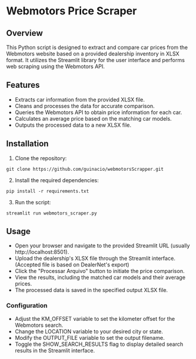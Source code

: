 # Webmotors Price Scraper
## Overview
This Python script is designed to extract and compare car prices from the Webmotors website based on a provided dealership inventory in XLSX format. It utilizes the Streamlit library for the user interface and performs web scraping using the Webmotors API.

## Features
- Extracts car information from the provided XLSX file.
- Cleans and processes the data for accurate comparison.
- Queries the Webmotors API to obtain price information for each car.
- Calculates an average price based on the matching car models.
- Outputs the processed data to a new XLSX file.

## Installation

1. Clone the repository:

```
git clone https://github.com/guinacio/webmotorsScrapper.git
```

2. Install the required dependencies:
```
pip install -r requirements.txt
```
3. Run the script:
```
streamlit run webmotors_scraper.py
```

## Usage
- Open your browser and navigate to the provided Streamlit URL (usually http://localhost:8501).
- Upload the dealership's XLSX file through the Streamlit interface. (Accepted file is based on DealerNet's export)
- Click the "Processar Arquivo" button to initiate the price comparison.
- View the results, including the matched car models and their average prices.
- The processed data is saved in the specified output XLSX file.

### Configuration
- Adjust the KM_OFFSET variable to set the kilometer offset for the Webmotors search.
- Change the LOCATION variable to your desired city or state.
- Modify the OUTPUT_FILE variable to set the output filename.
- Toggle the SHOW_SEARCH_RESULTS flag to display detailed search results in the Streamlit interface.
